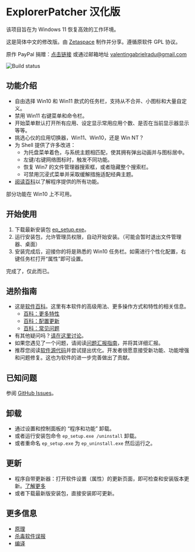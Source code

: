 # ExplorerPatcher 汉化版
该项目旨在为 Windows 11 恢复高效的工作环境。

这是简体中文的修改版。由 [Zetaspace](https://github.com/ZetaSp) 制作并分享。遵循原软件 GPL 协议。

原作 PayPal 捐赠：[点击链接](https://www.paypal.com/donate?business=valentingabrielradu%40gmail.com&no_recurring=0&item_name=ExplorerPatcher&currency_code=EUR) 或通过邮箱地址 valentingabrielradu@gmail.com

![Build status](https://github.com/ZetaSp/ExplorerPatcher/actions/workflows/build.yml/badge.svg)

## 功能介绍

* 自由选择 Win10 和 Win11 款式的任务栏，支持从不合并、小图标和大量自定义。
* 禁用 Win11 右键菜单和命令栏。
* 开始菜单默认打开所有应用、设定显示常用应用个数、是否在当前显示器显示等等。
* 挑选心仪的应用切换器，Win11、Win10，还是 Win NT？
* 为 Shell 提供了许多改进：
  * 为托盘菜单着色，与系统主题相匹配，使其拥有弹出动画并与图标居中。
  * 左键/右键网络图标时，触发不同功能。
  * 恢复 Win7 的文件管理器搜索框，或者隐藏整个搜索栏。
  * 可禁用沉浸式菜单并采取缓解措施适配经典主题。
* [阅读百科](https://github.com/valinet/ExplorerPatcher/wiki/All-features)以了解程序提供的所有功能。

部分功能在 Win10 上不可用。

## 开始使用

1. 下载最新安装包 [ep_setup.exe](https://github.com/ZetaSp/ExplorerPatcher/releases/latest/download/ep_setup.exe)。
2. 运行安装包，允许管理员权限，自动开始安装。（可能会暂时退出文件管理器、桌面）
3. 安装完成后，迎接你的将是熟悉的 Win10 任务栏。如需进行个性化配置，右键任务栏打开“属性”即可设置。

完成了，仅此而已。

## 进阶指南

* 这是[软件百科](https://github.com/valinet/ExplorerPatcher/wiki)。这里有本软件的高级用法、更多操作方式和特性的相关信息。
  * [百科：更多特性](https://github.com/valinet/ExplorerPatcher/wiki/All-features)
  * [百科：配置更新](https://github.com/valinet/ExplorerPatcher/wiki/Configure-updates)
  * [百科：常见问题](https://github.com/valinet/ExplorerPatcher/wiki/Frequently-asked-questions)
* 有其他疑问吗？[请在这里讨论](https://github.com/valinet/ExplorerPatcher/discussions)。
* 如果您遇见了一个问题，请阅读[问题汇报指南](https://github.com/valinet/ExplorerPatcher/wiki/Reporting-problems)，并将其详细汇报。
* 推荐您阅读[软件源代码](https://github.com/valinet/ExplorerPatcher/tree/master)并尝试提出优化。开发者很愿意接受新功能、功能增强和问题修复。这也为软件的进一步完善做出了贡献。

## 已知问题

参阅 [GitHub Issues](https://github.com/valinet/ExplorerPatcher/issues)。

## 卸载

* 通过设置和控制面板的 “程序和功能” 卸载。
* 或者运行安装包命令 `ep_setup.exe /uninstall` 卸载。
* 或者重命名 `ep_setup.exe` 为 `ep_uninstall.exe` 然后运行之。

## 更新

* 程序自带更新器：打开软件设置（属性）的更新页面，即可检查和安装版本更新。[了解更多](https://github.com/valinet/ExplorerPatcher/wiki/Configure-updates)
* 或者下载最新版安装包，直接安装即可更新。

## 更多信息

* [原理](https://github.com/valinet/ExplorerPatcher/wiki/How-does-it-work)
* [杀毒软件误报](https://github.com/valinet/ExplorerPatcher/wiki/Antivirus-false-positives)
* [编译](https://github.com/valinet/ExplorerPatcher/wiki/Compiling)

